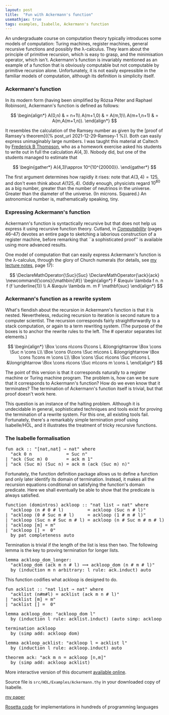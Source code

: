 ```yaml
---
layout: post
title:  "Fun with Ackermann's function"
usemathjax: true 
tags: examples, Isabelle, Ackermann's function
---
```


An undergraduate course on computation theory typically introduces some models of computation: Turing machines, register machines, general recursive functions and possibly the λ-calculus. They learn about the principle of primitive recursion, which is easy to grasp, and the minimisation operator, which isn't. Ackermann's function is invariably mentioned as an example of a function that is obviously computable but not computable by primitive recursion alone. Unfortunately, it is not easily expressible in the familiar models of computation, although its definition is simplicity itself.

### Ackermann's function

In its modern form (having been simplified by Rózsa Péter and Raphael Robinson), Ackermann's function is defined as follows:

$$
\begin{align*}
	A(0,n) & = n+1\\
	A(m+1,0) & = A(m,1)\\
	A(m+1,n+1) & = A(m,A(m+1,n)).
\end{align*}
$$

It resembles the calculation of the Ramsey number as given by the [proof of Ramsey's theorem]({% post_url 2021-12-29-Ramsey-1 %}). Both can easily express unimaginably large numbers.
I was taught this material at Caltech by [Frederick B Thompson](https://www.caltech.edu/about/news/frederick-b-thompson-43160), who as a homework exercise asked his students to write out in full the calculation $A(4,3)$. Nobody did, but one of the students managed to estimate that 

$$ 
\begin{gather*}
A(4,3)\approx 10^{10^{20000}}.
\end{gather*} $$

The first argument determines how rapidly it rises: note that $A(3,4)=125$, and don't even think about $A(125,4)$. 
Oddly enough, physicists regard $10^{80}$ as a big number, greater than the number of neutrinos in the universe. Greater than the diameter of the universe. (In microns. Squared.)
An astronomical number is, mathematically speaking, tiny.

### Expressing Ackermann's function

Ackermann's function is syntactically recursive but that does not help us express it using recursive function theory. Cutland, in [*Computability*](https://doi.org/10.1017/CBO9781139171496) (pages 46–47) devotes an entire page to sketching a laborious construction of a register machine, before remarking that ``a sophisticated proof'' is available using more advanced results. 

One model of computation that can easily express Ackermann's function is the λ-calculus, through the glory of Church numerals (for details, see [my lecture notes](https://www.cl.cam.ac.uk/~lp15/papers/Notes/Founds-FP.pdf), page 17):

 $$
\DeclareMathOperator{\Suc}{Suc}
\DeclareMathOperator{\ack}{ack}
\newcommand{\cons}{\mathbin{\#}}
\begin{align*}
F &\equiv \lambda f n. n f (f \underline{1}) \\
A &\equiv \lambda m. m F \mathbf{suc}
\end{align*}
$$

### Ackermann's function as a rewrite system

What's fiendish about the recursion in Ackermann's function is that it is nested. Nevertheless, reducing recursion to iteration is second nature to a computer scientist. The recursion corresponds fairly straightforwardly to a stack computation, or again to a term rewriting system. (The purpose of the boxes is to anchor the rewrite rules to the left. The # operator separates list elements.)

$$
\begin{align*}
	\Box \cons n\cons 0\cons L &\longrightarrow \Box \cons \Suc n \cons  L\\
	\Box \cons 0\cons \Suc m\cons L &\longrightarrow \Box \cons 1\cons  m \cons L\\
	\Box \cons \Suc n\cons \Suc m\cons L &\longrightarrow \Box \cons n\cons \Suc m\cons  m \cons L
\end{align*}
$$

The point of this version is that it corresponds naturally to a register machine or Turing machine program. The problem is, how can we be sure that it corresponds to Ackermann's function? How do we even know that it terminates? The termination of Ackermann's function itself is trivial, but that proof doesn't work here.

This question is an instance of the halting problem. Although it is undecidable in general, sophisticated techniques and tools exist for proving the termination of a rewrite system. For this one, all existing tools fail. Fortunately, there's a remarkably simple termination proof using Isabelle/HOL, and it illustrates the treatment of tricky recursive functions.

### The Isabelle formalisation

<pre class="source">
<span class="keyword1"><span class="command">fun</span> <span class="entity">ack</span></span><span> </span><span class="main">::</span><span> </span><span class="quoted quoted"><span>"</span><span class="main">[</span><span>nat</span><span class="main">,</span><span>nat</span><span class="main">]</span><span> </span><span class="main">⇒</span><span> </span><span>nat</span><span>"</span></span><span> </span><span class="keyword2 keyword">where</span><span>
  </span><span class="quoted quoted"><span>"</span><span class="free">ack</span><span> </span><span class="main">0</span><span> </span><span class="free bound entity">n</span><span>             </span><span class="main">=</span><span> </span><span>Suc</span><span> </span><span class="free bound entity">n</span><span>"</span></span><span>
</span><span class="main">|</span><span> </span><span class="quoted quoted"><span>"</span><span class="free">ack</span><span> </span><span class="main">(</span><span>Suc</span><span> </span><span class="free bound entity">m</span><span class="main">)</span><span> </span><span class="main">0</span><span>       </span><span class="main">=</span><span> </span><span class="free">ack</span><span> </span><span class="free bound entity">m</span><span> </span><span class="main">1</span><span>"</span></span><span>
</span><span class="main">|</span><span> </span><span class="quoted quoted"><span>"</span><span class="free">ack</span><span> </span><span class="main">(</span><span>Suc</span><span> </span><span class="free bound entity">m</span><span class="main">)</span><span> </span><span class="main">(</span><span>Suc</span><span> </span><span class="free bound entity">n</span><span class="main">)</span><span> </span><span class="main">=</span><span> </span><span class="free">ack</span><span> </span><span class="free bound entity">m</span><span> </span><span class="main">(</span><span class="free">ack</span><span> </span><span class="main">(</span><span>Suc</span><span> </span><span class="free bound entity">m</span><span class="main">)</span><span> </span><span class="free bound entity">n</span><span class="main">)</span><span>"</span></span>
</pre>

Fortunately, the function definition package allows us to define a function and only later identify its domain of termination.
Instead, it makes all the recursion equations conditional on satisfying
the function's domain predicate. Here we shall eventually be able
to show that the predicate is always satisfied.

<pre class="source">
<span class="keyword1 command">function</span><span> </span><span class="main">(</span><span>domintros</span><span class="main">)</span><span> </span><span class="entity">ackloop</span><span> </span><span class="main">::</span><span> </span><span class="quoted quoted"><span>"</span><span>nat</span><span> </span><span>list</span><span> </span><span class="main">⇒</span><span> </span><span>nat</span><span>"</span></span><span> </span><span class="keyword2 keyword">where</span><span>
  </span><span class="quoted quoted"><span>"</span><span class="free">ackloop</span><span> </span><span class="main">(</span><span class="free bound entity">n</span><span> </span><span class="main">#</span><span> </span><span class="main">0</span><span> </span><span class="main">#</span><span> </span><span class="free bound entity">l</span><span class="main">)</span><span>         </span><span class="main">=</span><span> </span><span class="free">ackloop</span><span> </span><span class="main">(</span><span>Suc</span><span> </span><span class="free bound entity">n</span><span> </span><span class="main">#</span><span> </span><span class="free bound entity">l</span><span class="main">)</span><span>"</span></span><span>
</span><span class="main">|</span><span> </span><span class="quoted quoted"><span>"</span><span class="free">ackloop</span><span> </span><span class="main">(</span><span class="main">0</span><span> </span><span class="main">#</span><span> </span><span>Suc</span><span> </span><span class="free bound entity">m</span><span> </span><span class="main">#</span><span> </span><span class="free bound entity">l</span><span class="main">)</span><span>     </span><span class="main">=</span><span> </span><span class="free">ackloop</span><span> </span><span class="main">(</span><span class="main">1</span><span> </span><span class="main">#</span><span> </span><span class="free bound entity">m</span><span> </span><span class="main">#</span><span> </span><span class="free bound entity">l</span><span class="main">)</span><span>"</span></span><span>
</span><span class="main">|</span><span> </span><span class="quoted quoted"><span>"</span><span class="free">ackloop</span><span> </span><span class="main">(</span><span>Suc</span><span> </span><span class="free bound entity">n</span><span> </span><span class="main">#</span><span> </span><span>Suc</span><span> </span><span class="free bound entity">m</span><span> </span><span class="main">#</span><span> </span><span class="free bound entity">l</span><span class="main">)</span><span> </span><span class="main">=</span><span> </span><span class="free">ackloop</span><span> </span><span class="main">(</span><span class="free bound entity">n</span><span> </span><span class="main">#</span><span> </span><span>Suc</span><span> </span><span class="free bound entity">m</span><span> </span><span class="main">#</span><span> </span><span class="free bound entity">m</span><span> </span><span class="main">#</span><span> </span><span class="free bound entity">l</span><span class="main">)</span><span>"</span></span><span>
</span><span class="main">|</span><span> </span><span class="quoted quoted"><span>"</span><span class="free">ackloop</span><span> </span><span class="main">[</span><span class="free bound entity">m</span><span class="main">]</span><span> </span><span class="main">=</span><span> </span><span class="free bound entity">m</span><span>"</span></span><span>
</span><span class="main">|</span><span> </span><span class="quoted quoted"><span>"</span><span class="free">ackloop</span><span> </span><span class="main">[]</span><span> </span><span class="main">=</span><span>  </span><span class="main">0</span><span>"</span></span><span>
  </span><span class="keyword1 command">by</span><span> </span><span class="operator">pat_completeness</span><span> </span><span class="operator">auto</span>
</pre>

Termination is trivial if the length of the list is less then two.
The following lemma is the key to proving termination for longer lists.

<pre class="source">
<span class="keyword1 command">lemma</span><span> </span><span>ackloop_dom_longer</span><span class="main">:</span><span>
  </span><span class="quoted quoted"><span>"</span><span>ackloop_dom</span><span> </span><span class="main">(</span><span>ack</span><span> </span><span class="free">m</span><span> </span><span class="free">n</span><span> </span><span class="main">#</span><span> </span><span class="free">l</span><span class="main">)</span><span> </span><span class="main">⟹</span><span> </span><span>ackloop_dom</span><span> </span><span class="main">(</span><span class="free">n</span><span> </span><span class="main">#</span><span> </span><span class="free">m</span><span> </span><span class="main">#</span><span> </span><span class="free">l</span><span class="main">)</span><span>"</span></span><span>
  </span><span class="keyword1 command">by</span><span> </span><span class="main">(</span><span class="operator">induction</span><span> </span><span class="quoted free">m</span><span> </span><span class="quoted free">n</span><span> </span><span class="quasi_keyword">arbitrary</span><span class="main main">:</span><span> </span><span class="quoted free">l</span><span> </span><span class="quasi_keyword">rule</span><span class="main main">:</span><span> </span><span>ack.induct</span><span class="main">)</span><span> </span><span class="operator">auto</span>
</pre>

This function codifies what ackloop is designed to do.

<pre class="source">
<span class="keyword1 command">fun</span><span> </span><span class="entity">acklist</span><span> </span><span class="main">::</span><span> </span><span class="quoted quoted"><span>"</span><span>nat</span><span> </span><span>list</span><span> </span><span class="main">⇒</span><span> </span><span>nat</span><span>"</span></span><span> </span><span class="keyword2 keyword">where</span><span>
  </span><span class="quoted quoted"><span>"</span><span class="free">acklist</span><span> </span><span class="main">(</span><span class="free bound entity">n</span><span class="main">#</span><span class="free bound entity">m</span><span class="main">#</span><span class="free bound entity">l</span><span class="main">)</span><span> </span><span class="main">=</span><span> </span><span class="free">acklist</span><span> </span><span class="main">(</span><span>ack</span><span> </span><span class="free bound entity">m</span><span> </span><span class="free bound entity">n</span><span> </span><span class="main">#</span><span> </span><span class="free bound entity">l</span><span class="main">)</span><span>"</span></span><span>
</span><span class="main">|</span><span> </span><span class="quoted quoted"><span>"</span><span class="free">acklist</span><span> </span><span class="main">[</span><span class="free bound entity">m</span><span class="main">]</span><span> </span><span class="main">=</span><span> </span><span class="free bound entity">m</span><span>"</span></span><span>
</span><span class="main">|</span><span> </span><span class="quoted quoted"><span>"</span><span class="free">acklist</span><span> </span><span class="main">[]</span><span> </span><span class="main">=</span><span>  </span><span class="main">0</span><span>"</span></span>
</pre>

<pre class="source">
<span class="keyword1 command">lemma</span><span> </span><span>ackloop_dom</span><span class="main">:</span><span> </span><span class="quoted quoted"><span>"</span><span>ackloop_dom</span><span> </span><span class="free">l</span><span>"</span></span><span>
  </span><span class="keyword1 command">by</span><span> </span><span class="main">(</span><span class="operator">induction</span><span> </span><span class="quoted free">l</span><span> </span><span class="quasi_keyword">rule</span><span class="main main">:</span><span> </span><span>acklist.induct</span><span class="main">)</span><span> </span><span class="main">(</span><span class="operator">auto</span><span> </span><span class="quasi_keyword">simp</span><span class="main main">:</span><span> </span><span>ackloop_dom_longer</span><span class="main">)</span>
</pre>

<pre class="source">
<span class="keyword1 command">termination</span><span> </span><span class="quoted">ackloop</span><span>
  </span><span class="keyword1 command">by</span><span> </span><span class="main">(</span><span class="operator">simp</span><span> </span><span class="quasi_keyword">add</span><span class="main main">:</span><span> </span><span>ackloop_dom</span><span class="main">)</span>
</pre>

<pre class="source">
<span class="keyword1 command">lemma</span><span> </span><span>ackloop_acklist</span><span class="main">:</span><span> </span><span class="quoted quoted"><span>"</span><span>ackloop</span><span> </span><span class="free">l</span><span> </span><span class="main">=</span><span> </span><span>acklist</span><span> </span><span class="free">l</span><span>"</span></span><span>
  </span><span class="keyword1 command">by</span><span> </span><span class="main">(</span><span class="operator">induction</span><span> </span><span class="quoted free">l</span><span> </span><span class="quasi_keyword">rule</span><span class="main main">:</span><span> </span><span>ackloop.induct</span><span class="main">)</span><span> </span><span class="operator">auto</span>
</pre>

<pre class="source">
<span class="keyword1 command">theorem</span><span> </span><span>ack</span><span class="main">:</span><span> </span><span class="quoted quoted"><span>"</span><span>ack</span><span> </span><span class="free">m</span><span> </span><span class="free">n</span><span> </span><span class="main">=</span><span> </span><span>ackloop</span><span> </span><span class="main">[</span><span class="free">n</span><span class="main">,</span><span class="free">m</span><span class="main">]</span><span>"</span></span><span>
  </span><span class="keyword1 command">by</span><span> </span><span class="main">(</span><span class="operator">simp</span><span> </span><span class="quasi_keyword">add</span><span class="main main">:</span><span> </span><span>ackloop_acklist</span><span class="main">)</span>
</pre>

More interactive version of this document [available online](https://isabelle.in.tum.de/dist/library/HOL/HOL-Examples/Ackermann.html).

Source file is `src/HOL/Examples/Ackermann.thy` in your downloaded copy of Isabelle.

 [my paper](https://doi.org/10.1017/bsl.2021.47)
 
  [Rosetta code](https://rosettacode.org/wiki/Ackermann_function) for implementations in hundreds of programming languages